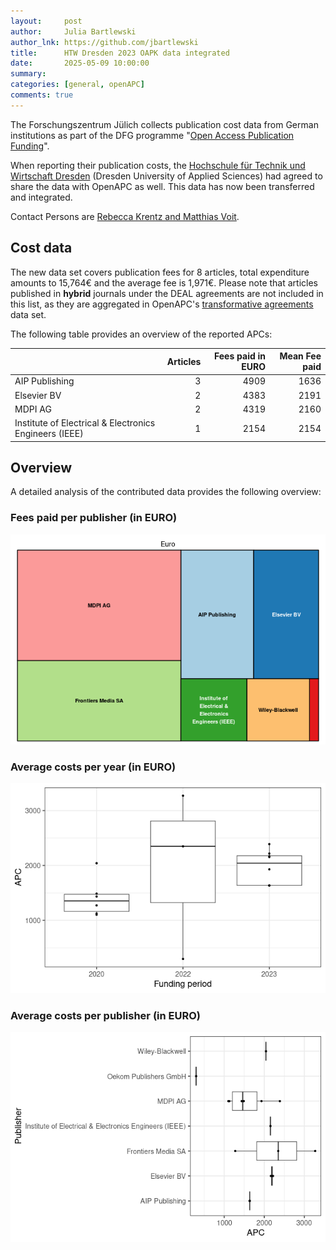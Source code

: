 ```yaml
---
layout:     post
author:     Julia Bartlewski
author_lnk: https://github.com/jbartlewski
title:      HTW Dresden 2023 OAPK data integrated
date:       2025-05-09 10:00:00
summary:    
categories: [general, openAPC]
comments: true
---
```





The Forschungszentrum Jülich collects publication cost data from German institutions as part of the DFG programme "[Open Access Publication Funding](https://www.fz-juelich.de/en/zb/open-science/open-access/monitoring-dfg-oa-publication-funding)".

When reporting their publication costs, the [Hochschule für Technik und Wirtschaft Dresden](http://www.htw-dresden.de/) (Dresden University of Applied Sciences) had agreed to share the data with OpenAPC as well. This data has now been transferred and integrated.

Contact Persons are [Rebecca Krentz and Matthias Voit](mailto:open.access@htw-dresden.de).

## Cost data



The new data set covers publication fees for 8 articles, total expenditure amounts to 15,764€ and the average fee is 1,971€. Please note that articles published in **hybrid** journals under the DEAL agreements are not included in this list, as they are aggregated in OpenAPC's [transformative agreements](https://github.com/OpenAPC/openapc-de/tree/master/data/transformative_agreements) data set.

The following table provides an overview of the reported APCs: 



|                                                       | Articles| Fees paid in EURO| Mean Fee paid|
|:------------------------------------------------------|--------:|-----------------:|-------------:|
|AIP Publishing                                         |        3|              4909|          1636|
|Elsevier BV                                            |        2|              4383|          2191|
|MDPI AG                                                |        2|              4319|          2160|
|Institute of Electrical & Electronics Engineers (IEEE) |        1|              2154|          2154|



## Overview

A detailed analysis of the contributed data provides the following overview:

### Fees paid per publisher (in EURO)

![plot of chunk tree_htw_2025_05_09_full](/figure/tree_htw_2025_05_09_full-1.png)

###  Average costs per year (in EURO)

![plot of chunk box_htw_2025_05_09_year_full](/figure/box_htw_2025_05_09_year_full-1.png)

###  Average costs per publisher (in EURO)

![plot of chunk box_htw_2025_05_09_publisher_full](/figure/box_htw_2025_05_09_publisher_full-1.png)

